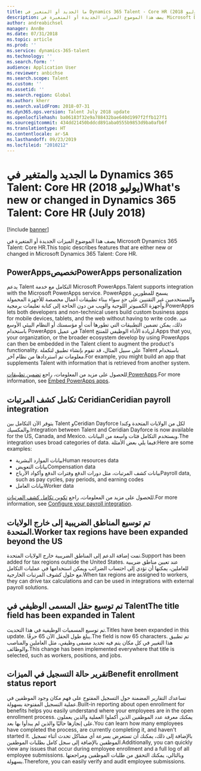 ```yaml
---
title: ما الجديد أو المتغير في Dynamics 365 Talent - Core HR (يوليو 2018)
description: يصف هذا الموضوع الميزات الجديدة أو المتغيرة في Microsoft Dynamics 365 Talent - Core HR.
author: andreabichsel
manager: AnnBe
ms.date: 07/31/2018
ms.topic: article
ms.prod: ''
ms.service: dynamics-365-talent
ms.technology: ''
ms.search.form: ''
audience: Application User
ms.reviewer: anbichse
ms.search.scope: Talent
ms.custom: ''
ms.assetid: ''
ms.search.region: Global
ms.author: kherr
ms.search.validFrom: 2018-07-31
ms.dyn365.ops.version: Talent July 2018 update
ms.openlocfilehash: ba06183f32e9a788432bae640d1997f2ffb127f1
ms.sourcegitcommit: 434dd21450bddcd891aba0555b9853d9ba0afb6f
ms.translationtype: HT
ms.contentlocale: ar-SA
ms.lasthandoff: 09/23/2019
ms.locfileid: "2010212"
---
```

# <a name="whats-new-or-changed-in-dynamics-365-talent-core-hr-july-2018"></a><span data-ttu-id="10cd1-103">ما الجديد والمتغير في Dynamics 365 Talent: Core HR (يوليو 2018)</span><span class="sxs-lookup"><span data-stu-id="10cd1-103">What's new or changed in Dynamics 365 Talent: Core HR (July 2018)</span></span>

[!include [banner](includes/banner.md)]

<span data-ttu-id="10cd1-104">يصف هذا الموضوع الميزات الجديدة أو المتغيرة في Microsoft Dynamics 365 Talent: Core HR.</span><span class="sxs-lookup"><span data-stu-id="10cd1-104">This topic describes features that are either new or changed in Microsoft Dynamics 365 Talent: Core HR.</span></span>

## <a name="powerapps-personalization"></a><span data-ttu-id="10cd1-105">PowerAppsتخصيص</span><span class="sxs-lookup"><span data-stu-id="10cd1-105">PowerApps personalization</span></span>

<span data-ttu-id="10cd1-106">يدعم Talent التكامل مع خدمة Microsoft PowerApps.</span><span class="sxs-lookup"><span data-stu-id="10cd1-106">Talent supports integration with the Microsoft PowerApps service.</span></span> <span data-ttu-id="10cd1-107">PowerApps يسمح للمطورين والمستخدمين غير التقنيين على حدٍ سواء ببناء تطبيقات أعمال مخصصة للأجهزة المحمولة وأجهزة الكمبيوتر اللوحية والويب من دون الحاجة إلى كتابة تعليمات برمجية.</span><span class="sxs-lookup"><span data-stu-id="10cd1-107">PowerApps lets both developers and non-technical users build custom business apps for mobile devices, tablets, and the web without having to write code.</span></span> <span data-ttu-id="10cd1-108">عند ذلك، يمكن تضمين التطبيقات التي تطورها أنت أو مؤسستك أو النظام البيئي الأوسع باستخدام PowerApps في عميل Talent لزيادة الأداء الوظيفي للمنتج.</span><span class="sxs-lookup"><span data-stu-id="10cd1-108">Apps that you, your organization, or the broader ecosystem develop by using PowerApps can then be embedded in the Talent client to augment the product's functionality.</span></span> <span data-ttu-id="10cd1-109">على سبيل المثال، قد تقوم بإنشاء تطبيق لتكملة Talent باستخدام معلومات تم استردادها من نظام آخر.</span><span class="sxs-lookup"><span data-stu-id="10cd1-109">For example, you might build an app that supplements Talent with information that is retrieved from another system.</span></span>

<span data-ttu-id="10cd1-110">للحصول على مزيد من المعلومات، راجع [تضمين تطبيقات PowerApps](../fin-and-ops/get-started/embed-power-apps.md).</span><span class="sxs-lookup"><span data-stu-id="10cd1-110">For more information, see [Embed PowerApps apps](../fin-and-ops/get-started/embed-power-apps.md).</span></span>

## <a name="ceridian-payroll-integration"></a><span data-ttu-id="10cd1-111">تكامل كشف المرتبات Ceridian</span><span class="sxs-lookup"><span data-stu-id="10cd1-111">Ceridian payroll integration</span></span>

<span data-ttu-id="10cd1-112">يتوفر الآن التكامل بين Talent وCeridian Dayforce لكل من الولايات المتحدة وكندا والمكسيك.</span><span class="sxs-lookup"><span data-stu-id="10cd1-112">Integration between Talent and Ceridian Dayforce is now available for the US, Canada, and Mexico.</span></span> <span data-ttu-id="10cd1-113">ويستخدم التكامل فئات واسعة من البيانات.</span><span class="sxs-lookup"><span data-stu-id="10cd1-113">The integration uses broad categories of data.</span></span> <span data-ttu-id="10cd1-114">فيما يلي بعض الأمثلة:</span><span class="sxs-lookup"><span data-stu-id="10cd1-114">Here are some examples:</span></span>

- <span data-ttu-id="10cd1-115">بيانات الموارد البشرية</span><span class="sxs-lookup"><span data-stu-id="10cd1-115">Human resources data</span></span>
- <span data-ttu-id="10cd1-116">بيانات التعويض</span><span class="sxs-lookup"><span data-stu-id="10cd1-116">Compensation data</span></span>
- <span data-ttu-id="10cd1-117">بيانات كشف المرتبات، مثل دورات الدفع وفترات الدفع وأكواد الأرباح</span><span class="sxs-lookup"><span data-stu-id="10cd1-117">Payroll data, such as pay cycles, pay periods, and earning codes</span></span>
- <span data-ttu-id="10cd1-118">بيانات العامل</span><span class="sxs-lookup"><span data-stu-id="10cd1-118">Worker data</span></span>

<span data-ttu-id="10cd1-119">للحصول على مزيد من المعلومات، راجع [تكوين تكامل كشف المرتبات](configure-payroll-integration.md).</span><span class="sxs-lookup"><span data-stu-id="10cd1-119">For more information, see [Configure your payroll integration](configure-payroll-integration.md).</span></span>

## <a name="worker-tax-regions-have-been-expanded-beyond-the-us"></a><span data-ttu-id="10cd1-120">تم توسيع المناطق الضريبية إلى خارج الولايات المتحدة.</span><span class="sxs-lookup"><span data-stu-id="10cd1-120">Worker tax regions have been expanded beyond the US</span></span>

<span data-ttu-id="10cd1-121">تمت إضافة الدعم إلى المناطق الضريبية خارج الولايات المتحدة.</span><span class="sxs-lookup"><span data-stu-id="10cd1-121">Support has been added for tax regions outside the United States.</span></span> <span data-ttu-id="10cd1-122">عند تعيين مناطق ضريبية للعاملين، يمكنها أن تؤدي إلى احتساب الضرائب ويمكن استخدامها في عمليات التكامل مع حلول كشوف المرتبات الخارجية.</span><span class="sxs-lookup"><span data-stu-id="10cd1-122">When tax regions are assigned to workers, they can drive tax calculations and can be used in integrations with external payroll solutions.</span></span>

## <a name="the-title-field-has-been-expanded-in-talent"></a><span data-ttu-id="10cd1-123">تم توسيع حقل المسمى الوظيفي في Talent</span><span class="sxs-lookup"><span data-stu-id="10cd1-123">The title field has been expanded in Talent</span></span>

<span data-ttu-id="10cd1-124">تم توسيع المسميات الوظيفية في هذا التحديث.</span><span class="sxs-lookup"><span data-stu-id="10cd1-124">Titles have been expanded in this update.</span></span> <span data-ttu-id="10cd1-125">يبلغ طول الحقل الآن 65 حرفًا.</span><span class="sxs-lookup"><span data-stu-id="10cd1-125">The field is now 65 characters.</span></span> <span data-ttu-id="10cd1-126">تم تطبيق هذا التغيير في كل مكان يتم فيه تحديد مسمى وظيفي، مثل العاملين والمناصب والوظائف.</span><span class="sxs-lookup"><span data-stu-id="10cd1-126">This change has been implemented everywhere that title is selected, such as workers, positions, and jobs.</span></span>

## <a name="benefit-enrollment-status-report"></a><span data-ttu-id="10cd1-127">تقرير حالة التسجيل في الميزات‬</span><span class="sxs-lookup"><span data-stu-id="10cd1-127">Benefit enrollment status report</span></span>

<span data-ttu-id="10cd1-128">تساعدك التقارير المضمنة حول التسجيل المفتوح على فهم مكان وجود الموظفين في عملية التسجيل المفتوحة بسهولة.</span><span class="sxs-lookup"><span data-stu-id="10cd1-128">Built-in reporting about open enrollment for benefits helps you easily understand where your employees are in the open enrollment process.</span></span> <span data-ttu-id="10cd1-129">يمكنك معرفة عدد الموظفين الذين أكملوا العملية والذين يعملون على إنجازها حاليًا والذين لم يبدأوا بها بعد.</span><span class="sxs-lookup"><span data-stu-id="10cd1-129">You can learn how many employees have completed the process, are currently completing it, and haven't started it.</span></span> <span data-ttu-id="10cd1-130">بالإضافة إلى ذلك، يمكنك أن تستعرض بسرعة أي مشاكل تحدث أثناء تسجيل الموظفين بالإضافة إلى سجل كامل بطلبات الموظفين.</span><span class="sxs-lookup"><span data-stu-id="10cd1-130">Additionally, you can quickly view any issues that occur during employee enrollment and a full log of all employee submissions.</span></span> <span data-ttu-id="10cd1-131">وبالتالي، يمكنك التحقق من طلبات الموظفين ومراجعتها بسهولة.</span><span class="sxs-lookup"><span data-stu-id="10cd1-131">Therefore, you can easily verify and audit employee submissions.</span></span>
